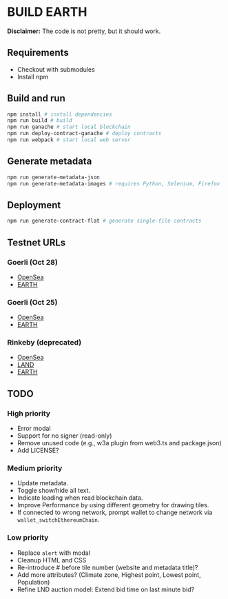 # BUILD EARTH

**Disclaimer:**
The code is not pretty, but it should work.

## Requirements

- Checkout with submodules 
- Install npm

## Build and run
```bash
npm install # install dependencies
npm run build # build
npm run ganache # start local blockchain
npm run deploy-contract-ganache # deploy contracts
npm run webpack # start local web server
```

## Generate metadata
```bash
npm run generate-metadata-json
npm run generate-metadata-images # requires Python, Selenium, Firefox
```

## Deployment
```bash
npm run generate-contract-flat # generate single-file contracts
```

## Testnet URLs

### Goerli (Oct 28)
- [OpenSea](https://testnets.opensea.io/collection/earth-jatpl9tg0m)
- [EARTH](https://goerli.etherscan.io/address/0x471bc93addd1237e14b4fcc7f09e2a980f30d694)

### Goerli (Oct 25)
- [OpenSea](https://testnets.opensea.io/collection/earth-eokepbd3mj)
- [EARTH](https://goerli.etherscan.io/address/0x23154C4647cfa07E90F5e35B7084034D1586d072)

### Rinkeby (deprecated)
- [OpenSea](https://testnets.opensea.io/collection/earth-tiles)
- [LAND](https://rinkeby.etherscan.io/token/0x36154023b3a7d15c60fe99f14c1ed4d0b0de53d4#writeContract)
- [EARTH](https://rinkeby.etherscan.io/address/0x30E8782433b7cE079E8772c7f756E3bEfa6Aebb3#tokentxns)

## TODO

### High priority

- Error modal
- Support for no signer (read-only)
- Remove unused code (e.g., w3a plugin from web3.ts and package.json)
- Add LICENSE?

### Medium priority

- Update metadata.
- Toggle show/hide all text.
- Indicate loading when read blockchain data.
- Improve Performance by using different geometry for drawing tiles.
- If connected to wrong network, prompt wallet to change network via `wallet_switchEthereumChain`.

### Low priority

- Replace `alert` with modal
- Cleanup HTML and CSS
- Re-introduce # before tile number (website and metadata title)?
- Add more attributes? (Climate zone, Highest point, Lowest point, Population)
- Refine LND auction model: Extend bid time on last minute bid?
